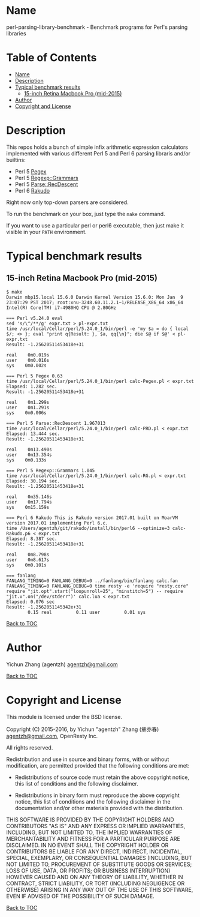 Name
====

perl-parsing-library-benchmark - Benchmark programs for Perl's parsing libraries

Table of Contents
=================

* [Name](#name)
* [Description](#description)
* [Typical benchmark results](#typical-benchmark-results)
    * [15-inch Retina Macbook Pro (mid-2015)](#15-inch-retina-macbook-pro-mid-2015)
* [Author](#author)
* [Copyright and License](#copyright-and-license)

Description
===========

This repos holds a bunch of simple infix arithmetic expression calculators implemented with various different Perl 5 and
Perl 6 parsing libraris and/or builtins:

* Perl 5 [Pegex](https://metacpan.org/release/Pegex)
* Perl 5 [Regexp::Grammars](https://metacpan.org/release/Parse-RecDescent)
* Perl 5 [Parse::RecDescent](https://metacpan.org/release/Regexp-Grammars)
* Perl 6 [Rakudo](http://rakudo.org/)

Right now only top-down parsers are considered.

To run the benchmark on your box, just type the `make` command.

If you want to use a particular perl or perl6 executable, then just make it visible in your `PATH` environment.

Typical benchmark results
=========================

15-inch Retina Macbook Pro (mid-2015)
-------------------------------------

```console
$ make
Darwin mbp15.local 15.6.0 Darwin Kernel Version 15.6.0: Mon Jan  9 23:07:29 PST 2017; root:xnu-3248.60.11.2.1~1/RELEASE_X86_64 x86_64
Intel(R) Core(TM) i7-4980HQ CPU @ 2.80GHz

=== Perl v5.24.0 eval
sed 's/\^/**/g' expr.txt > pl-expr.txt
time /usr/local/Cellar/perl/5.24.0_1/bin/perl -e 'my $a = do { local $/; <> }; eval "print q{Result: }, $a, qq{\n}"; die $@ if $@' < pl-expr.txt
Result: -1.25620511453418e+31

real    0m0.019s
user    0m0.016s
sys    0m0.002s

=== Perl 5 Pegex 0.63
time /usr/local/Cellar/perl/5.24.0_1/bin/perl calc-Pegex.pl < expr.txt
Elapsed: 1.282 sec.
Result: -1.25620511453418e+31

real    0m1.299s
user    0m1.291s
sys    0m0.006s

=== Perl 5 Parse::RecDescent 1.967013
time /usr/local/Cellar/perl/5.24.0_1/bin/perl calc-PRD.pl < expr.txt
Elapsed: 13.444 sec.
Result: -1.25620511453418e+31

real    0m13.490s
user    0m13.354s
sys    0m0.133s

=== Perl 5 Regexp::Grammars 1.045
time /usr/local/Cellar/perl/5.24.0_1/bin/perl calc-RG.pl < expr.txt
Elapsed: 30.194 sec.
Result: -1.25620511453418e+31

real    0m35.146s
user    0m17.794s
sys    0m15.159s

=== Perl 6 Rakudo This is Rakudo version 2017.01 built on MoarVM version 2017.01 implementing Perl 6.c.
time /Users/agentzh/git/rakudo/install/bin/perl6 --optimize=3 calc-Rakudo.p6 < expr.txt
Elapsed: 8.387 sec.
Result: -1.25620511453418e+31

real    0m8.798s
user    0m8.617s
sys    0m0.101s

=== fanlang
FANLANG_TIMING=0 FANLANG_DEBUG=0 ../fanlang/bin/fanlang calc.fan
FANLANG_TIMING=0 FANLANG_DEBUG=0 time resty -e 'require "resty.core" require "jit.opt".start("loopunroll=25", "minstitch=5") -- require "jit.v".on("/dev/stderr")' calc.lua < expr.txt
Elapsed: 0.076 sec
Result: -1.2562051145342e+31
        0.15 real         0.11 user         0.01 sys
```

[Back to TOC](#table-of-contents)

Author
======

Yichun Zhang (agentzh) <agentzh@gmail.com>

[Back to TOC](#table-of-contents)

Copyright and License
=====================

This module is licensed under the BSD license.

Copyright (C) 2015-2016, by Yichun "agentzh" Zhang (章亦春) <agentzh@gmail.com>, OpenResty Inc.

All rights reserved.

Redistribution and use in source and binary forms, with or without modification, are permitted provided that the following conditions are met:

* Redistributions of source code must retain the above copyright notice, this list of conditions and the following disclaimer.

* Redistributions in binary form must reproduce the above copyright notice, this list of conditions and the following disclaimer in the documentation and/or other materials provided with the distribution.

THIS SOFTWARE IS PROVIDED BY THE COPYRIGHT HOLDERS AND CONTRIBUTORS "AS IS" AND ANY EXPRESS OR IMPLIED WARRANTIES, INCLUDING, BUT NOT LIMITED TO, THE IMPLIED WARRANTIES OF MERCHANTABILITY AND FITNESS FOR A PARTICULAR PURPOSE ARE DISCLAIMED. IN NO EVENT SHALL THE COPYRIGHT HOLDER OR CONTRIBUTORS BE LIABLE FOR ANY DIRECT, INDIRECT, INCIDENTAL, SPECIAL, EXEMPLARY, OR CONSEQUENTIAL DAMAGES (INCLUDING, BUT NOT LIMITED TO, PROCUREMENT OF SUBSTITUTE GOODS OR SERVICES; LOSS OF USE, DATA, OR PROFITS; OR BUSINESS INTERRUPTION) HOWEVER CAUSED AND ON ANY THEORY OF LIABILITY, WHETHER IN CONTRACT, STRICT LIABILITY, OR TORT (INCLUDING NEGLIGENCE OR OTHERWISE) ARISING IN ANY WAY OUT OF THE USE OF THIS SOFTWARE, EVEN IF ADVISED OF THE POSSIBILITY OF SUCH DAMAGE.

[Back to TOC](#table-of-contents)

